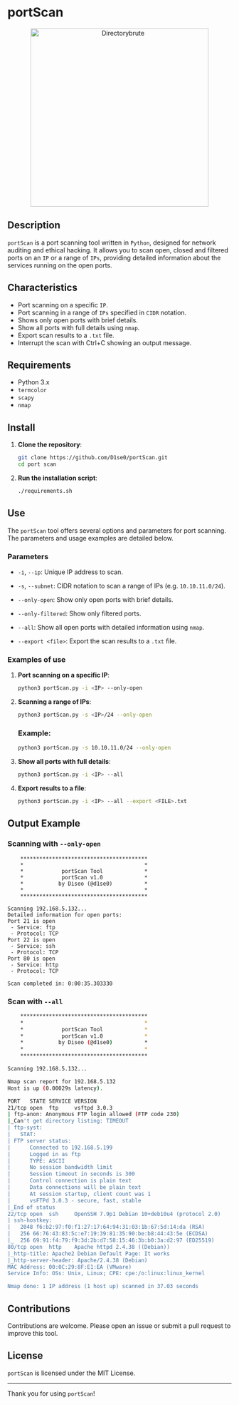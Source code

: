 # portScan

<p align="center">
  <img src="https://github.com/D1se0/portScan/assets/164921056/9c78824a-af22-4377-ad6f-774c122f5410" alt="Directorybrute" width="400">
</p>

## Description

`portScan` is a port scanning tool written in `Python`, designed for network auditing and ethical hacking. It allows you to scan open, closed and filtered ports on an `IP` or a range of `IPs`, providing detailed information about the services running on the open ports.

## Characteristics

- Port scanning on a specific `IP`.
- Port scanning in a range of `IPs` specified in `CIDR` notation.
- Shows only open ports with brief details.
- Show all ports with full details using `nmap`.
- Export scan results to a `.txt` file.
- Interrupt the scan with Ctrl+C showing an output message.

## Requirements

- Python 3.x
- `termcolor`
- `scapy`
- `nmap`

## Install

1. **Clone the repository**:

    ```bash
    git clone https://github.com/D1se0/portScan.git
    cd port scan
    ```

3. **Run the installation script**:

    ```bash
    ./requirements.sh
    ```

## Use

The `portScan` tool offers several options and parameters for port scanning. The parameters and usage examples are detailed below.

### Parameters

- `-i`, `--ip`: Unique IP address to scan.
- `-s`, `--subnet`: CIDR notation to scan a range of IPs (e.g. `10.10.11.0/24`).
- `--only-open`: Show only open ports with brief details.

- `--only-filtered`: Show only filtered ports.
- `--all`: Show all open ports with detailed information using `nmap`.
- `--export <file>`: Export the scan results to a `.txt` file.

### Examples of use

1. **Port scanning on a specific IP**:

    ```bash
    python3 portScan.py -i <IP> --only-open
    ```

3. **Scanning a range of IPs**:

    ```bash
    python3 portScan.py -s <IP>/24 --only-open
    ```

    ### Example:

    ```bash
    python3 portScan.py -s 10.10.11.0/24 --only-open
    ```

3. **Show all ports with full details**:

    ```bash
    python3 portScan.py -i <IP> --all
    ```

5. **Export results to a file**:

    ```bash
    python3 portScan.py -i <IP> --all --export <FILE>.txt
    ```

## Output Example

### Scanning with `--only-open`

```plaintext
    ****************************************
    *                                      *
    *            portScan Tool             *
    *            portScan v1.0             *
    *           by Diseo (@d1se0)          *
    *                                      *
    ****************************************

Scanning 192.168.5.132...
Detailed information for open ports:
Port 21 is open
 - Service: ftp
 - Protocol: TCP
Port 22 is open
 - Service: ssh
 - Protocol: TCP
Port 80 is open
 - Service: http
 - Protocol: TCP

Scan completed in: 0:00:35.303330
```

### Scan with `--all`

```bash
    ****************************************
    *                                      *
    *            portScan Tool             *
    *            portScan v1.0             *
    *           by Diseo (@d1se0)          *
    *                                      *
    ****************************************

Scanning 192.168.5.132...

Nmap scan report for 192.168.5.132
Host is up (0.00029s latency).

PORT   STATE SERVICE VERSION
21/tcp open  ftp     vsftpd 3.0.3
| ftp-anon: Anonymous FTP login allowed (FTP code 230)
|_Can't get directory listing: TIMEOUT
| ftp-syst:
|   STAT:
| FTP server status:
|      Connected to 192.168.5.199
|      Logged in as ftp
|      TYPE: ASCII
|      No session bandwidth limit
|      Session timeout in seconds is 300
|      Control connection is plain text
|      Data connections will be plain text
|      At session startup, client count was 1
|      vsFTPd 3.0.3 - secure, fast, stable
|_End of status
22/tcp open  ssh     OpenSSH 7.9p1 Debian 10+deb10u4 (protocol 2.0)
| ssh-hostkey:
|   2048 f6:b2:97:f0:f1:27:17:64:94:31:03:1b:67:5d:14:da (RSA)
|   256 66:76:43:83:5c:e7:19:39:81:35:90:be:b8:44:43:5e (ECDSA)
|_  256 69:91:f4:79:f9:3d:2b:d7:58:15:46:3b:b0:3a:d2:97 (ED25519)
80/tcp open  http    Apache httpd 2.4.38 ((Debian))
|_http-title: Apache2 Debian Default Page: It works
|_http-server-header: Apache/2.4.38 (Debian)
MAC Address: 00:0C:29:8F:E1:EA (VMware)
Service Info: OSs: Unix, Linux; CPE: cpe:/o:linux:linux_kernel

Nmap done: 1 IP address (1 host up) scanned in 37.03 seconds
```

## Contributions

Contributions are welcome. Please open an issue or submit a pull request to improve this tool.

## License

`portScan` is licensed under the MIT License.

----

Thank you for using `portScan`!
